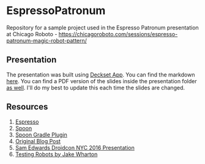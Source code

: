 # EspressoPatronum
Repository for a sample project used in the Espresso Patronum presentation at Chicago Roboto - https://chicagoroboto.com/sessions/espresso-patronum-magic-robot-pattern/

## Presentation

The presentation was built using [Deckset App](https://www.decksetapp.com/). You can find the markdown [here](presentation/espressopatronum.md). You can find a PDF version of the slides inside the presentation folder [as well](presentation/espressopatronum.pdf). I'll do my best to update this each time the slides are changed.

## Resources

1. [Espresso](https://developer.android.com/training/testing/espresso/index.html)
2. [Spoon](https://github.com/square/spoon)
3. [Spoon Gradle Plugin](https://github.com/jaredsburrows/gradle-spoon-plugin)
4. [Original Blog Post](https://androidessence.com/android/leveraging-the-robot-pattern-for-espresso-tests/)
5. [Sam Edwards Droidcon NYC 2016 Presentation](https://www.youtube.com/watch?v=fhx_Ji5s3p4)
6. [Testing Robots by Jake Wharton](http://jakewharton.com/testing-robots/)

